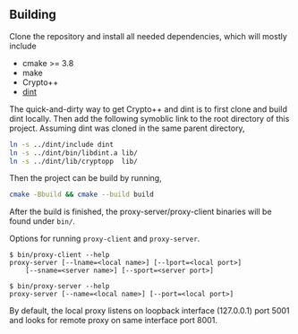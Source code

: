 Building
-----

Clone the repository and install all needed dependencies, which will
mostly include
  - cmake >= 3.8
  - make
  - Crypto++
  - [dint](https://github.com/b63/dint)

The quick-and-dirty way to get Crypto++ and dint is to first
clone and build dint locally. Then add the following symoblic link
to the root directory of this project. Assuming dint was cloned in
the same parent directory,
```bash
ln -s ../dint/include dint
ln -s ../dint/bin/libdint.a lib/
ln -s ../dint/lib/cryptopp  lib/
```

Then the project can be build by running,
```bash
cmake -Bbuild && cmake --build build
```

After the build is finished, the proxy-server/proxy-client binaries 
will be found under `bin/`.

Options for running `proxy-client` and `proxy-server`.
```shell
$ bin/proxy-client --help
proxy-server [--lname=<local name>] [--lport=<local port>]
    [--sname=<server name>] [--sport=<server port>]

$ bin/proxy-server --help
proxy-server [--name=<local name>] [--port=<local port>]
```

By default, the local proxy listens on loopback interface (127.0.0.1) port 5001
and looks for remote proxy on same interface port 8001.
